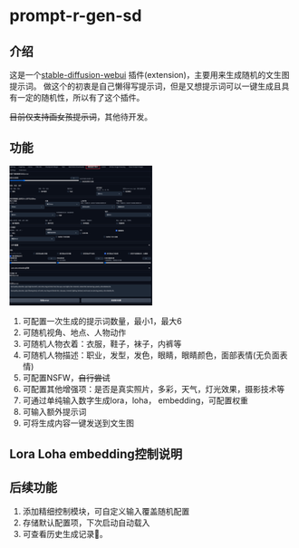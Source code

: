 # prompt-r-gen-sd

## 介绍
这是一个[stable-diffusion-webui](https://github.com/AUTOMATIC1111/stable-diffusion-webui) 插件(extension)，主要用来生成随机的文生图提示词。
做这个的初衷是自己懒得写提示词，但是又想提示词可以一键生成且具有一定的随机性，所以有了这个插件。

~~目前仅支持画女孩提示词~~，其他待开发。

## 功能

<img src="https://github.com/HeathWang/prompt-r-gen-sd/blob/master/snap_Shot.png" alt="ui" width="50%">

1. 可配置一次生成的提示词数量，最小1，最大6
2. 可随机视角、地点、人物动作
3. 可随机人物衣着：衣服，鞋子，袜子，内裤等
4. 可随机人物描述：职业，发型，发色，眼睛，眼睛颜色，面部表情(无负面表情)
5. 可配置NSFW，~~自行尝试~~
6. 可配置其他增强项：是否是真实照片，多彩，天气，灯光效果，摄影技术等
7. 可通过单纯输入数字生成lora，loha， embedding，可配置权重
8. 可输入额外提示词
9. 可将生成内容一键发送到文生图

## Lora Loha embedding控制说明

## 后续功能

1. 添加精细控制模块，可自定义输入覆盖随机配置
2. 存储默认配置项，下次启动自动载入
3. 可查看历史生成记录📝。


